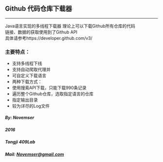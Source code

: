 ## Github 代码仓库下载器
---
Java语言实现的多线程下载器 理论上可以下载Github所有仓库的代码   
链接、数据的获取使用到了Github API  
具体请参考https://developer.github.com/v3/
### 主要特点：
 - 支持多线程下线
 - 支持自动爬取代理并
 - 可自定义下载语言
 - 两种下载方式：
  - 使用搜索API下载，只能下载990条记录
  - 遍历整个Github仓库，选取指定语言的仓库
 - 指定输出目录
 - 较为详尽的Log文件

##### By: Novemser
##### 2016
##### Tongji 409Lab
##### Mail: Novemser@gmail.com
